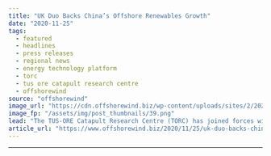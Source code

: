 ```yaml
---
title: "UK Duo Backs China’s Offshore Renewables Growth"
date: "2020-11-25"
tags: 
  - featured
  - headlines
  - press releases
  - regional news
  - energy technology platform
  - torc
  - tus ore catapult research centre
  - offshorewind
source: "offshorewind"
image_url: "https://cdn.offshorewind.biz/wp-content/uploads/sites/2/2020/11/24155141/UK-Duo-Backs-Chinas-Offshore-Renewables-Growth.png"
image_fp: "/assets/img/post_thumbnails/39.png"
lead: "The TUS-ORE Catapult Research Centre (TORC) has joined forces with the UK Energy Technology"
article_url: "https://www.offshorewind.biz/2020/11/25/uk-duo-backs-chinas-offshore-renewables-growth/"
---
```


---
